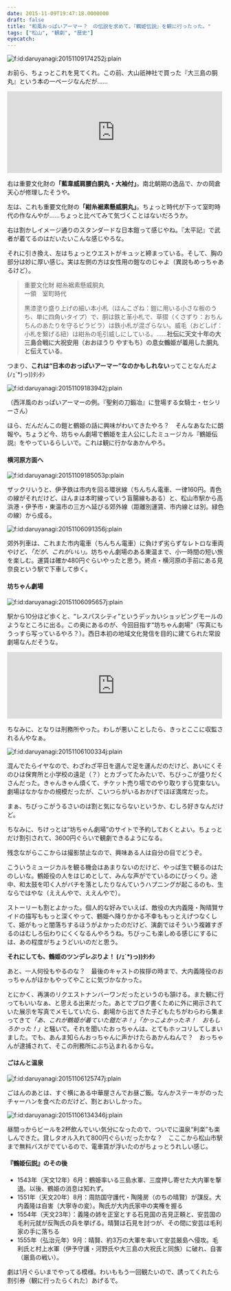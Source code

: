 ```yaml
---
date: 2015-11-09T19:47:18.0000000
draft: false
title: "和風おっぱいアーマー？　の伝説を求めて。『鶴姫伝説』を観に行ったった。"
tags: ["松山", "観劇", "歴史"]
eyecatch: 
---
```

<p><span itemscope itemtype="http://schema.org/Photograph"><img src="20151109174252.jpg" alt="f:id:daruyanagi:20151109174252j:plain" title="f:id:daruyanagi:20151109174252j:plain" class="hatena-fotolife" itemprop="image"></span></p><p>お前ら、ちょっとこれを見てくれ。この前、大山祇神社で買った『大三島の胴丸』という本の一ページなんだが……</p><p><iframe src="https://hatenablog-parts.com/embed?url=https%3A%2F%2Fblog.daruyanagi.jp%2Fentry%2F2015%2F05%2F13%2F215021" title="バイク：大山祇神社に行ってきた - だるろぐ" class="embed-card embed-blogcard" scrolling="no" frameborder="0" style="display: block; width: 100%; height: 190px; max-width: 500px; margin: 10px 0px;"></iframe></p><p>右は重要文化財の<b>「藍韋威肩腰白胴丸・大袖付」</b>。南北朝期の逸品で、かの岡倉天心が修理したそうや。</p><p>左は、これも重要文化財の<b>「紺糸裾素懸威胴丸」</b>。ちょっと時代が下って室町時代の作なんやが……ちょっと比べてみて気づくことはないだろうか。</p><p>右は割かしイメージ通りのスタンダードな日本鎧って感じやね。『太平記』で武者が着てるのはだいたいこんな感じやろな。</p><p>それに引き換え、左はちょっとウエストがキュッと締まっている。そして、胸の部分は妙に厚い感じ。実は左側の方は女性用の鎧なのじゃよ（異説もめっちゃあるけど）。</p>

<blockquote>
<p>重要文化財 紺糸裾素懸威胴丸<br />
一領　室町時代</p><p>黒漆塗り盛り上げの細い本小札（ほんこざね：鎧に用いる小さな板のうち、単に四角いタイプ）で、胴は鉄と革小札で、草摺（くさずり：おちんちんのあたりを守るビラビラ）は鉄小札が混ざらない。威毛（おどしげ：小札を繋げる紐）は紺糸の毛引威しにしている。……<b>社伝に天文十年の大三島合戦に大祝安用（おおほうり やすもち）の息女鶴姫が着用した胴丸と伝えている</b>。</p>

</blockquote>
<p>つまり、<b>これは“日本のおっぱいアーマー”なのかもしれない</b>ってことなんだよ (ﾉｪ`*)っ))ﾀｼﾀｼ</p><p><span itemscope itemtype="http://schema.org/Photograph"><img src="20151109183942.jpg" alt="f:id:daruyanagi:20151109183942j:plain" title="f:id:daruyanagi:20151109183942j:plain" class="hatena-fotolife" itemprop="image"></span></p><p>（西洋風のおっぱいアーマーの例。『聖剣の刀鍛冶』に登場する女騎士・セシリーさん）</p><p>ほら、だんだんこの鎧と鶴姫の話に興味がわいてきたやろ？　そんなあなたに朗報や。ちょうど今、坊ちゃん劇場で鶴姫を主人公にしたミュージカル『鶴姫伝説』をやっているらしいで。これは観に行かなあかんやろ。</p>

<div class="section">
<h4>横河原方面へ</h4>
<p><span itemscope itemtype="http://schema.org/Photograph"><img src="20151109185053.png" alt="f:id:daruyanagi:20151109185053p:plain" title="f:id:daruyanagi:20151109185053p:plain" class="hatena-fotolife" itemprop="image"></span></p><p>ザックリいうと、伊予鉄は市内を回る環状線（ちんちん電車、一律160円。青色の線がそれだけど、ほんまは本町線っていう盲腸線もある）と、松山市駅から高浜港・伊予市・東温市の三方へ延びる郊外線（距離別運賃、市内線とは別。緑色の線）から成る。</p><p><span itemscope itemtype="http://schema.org/Photograph"><img src="20151106091356.jpg" alt="f:id:daruyanagi:20151106091356j:plain" title="f:id:daruyanagi:20151106091356j:plain" class="hatena-fotolife" itemprop="image"></span></p><p>郊外列車は、これまた市内電車（ちんちん電車）に負けず劣らずなレトロな車両やけど、<i>「だが、これがいい」。</i>坊ちゃん劇場のある東温まで、小一時間の短い旅を楽しむ。運賃は確か480円ぐらいやったと思う。終点・横河原の手前にある見奈良という駅で下車して歩く。</p>

</div>
<div class="section">
<h4>坊ちゃん劇場</h4>
<p><span itemscope itemtype="http://schema.org/Photograph"><img src="20151106095657.jpg" alt="f:id:daruyanagi:20151106095657j:plain" title="f:id:daruyanagi:20151106095657j:plain" class="hatena-fotolife" itemprop="image"></span></p><p>駅から10分ほど歩くと、“レスパスシティ”というデッカいショッピングモールのようなところに出る。この奥にあるのが、今回目指す“坊ちゃん劇場”（写真にもうっすら写っているやろ？）。西日本初の地域文化発信を目的に建てられた常設劇場なんだそうな。</p><p><iframe src="https://hatenablog-parts.com/embed?url=http%3A%2F%2Fwww.botchan.co.jp%2F" title="坊っちゃん劇場 - BOTCHAN THEATER" class="embed-card embed-webcard" scrolling="no" frameborder="0" style="display: block; width: 100%; height: 155px; max-width: 500px; margin: 10px 0px;"></iframe></p><p>ちなみに、となりは刑務所やった。わしが悪いことしたら、きっとここに収監されるんやなぁ。</p><p><span itemscope itemtype="http://schema.org/Photograph"><img src="20151106100334.jpg" alt="f:id:daruyanagi:20151106100334j:plain" title="f:id:daruyanagi:20151106100334j:plain" class="hatena-fotolife" itemprop="image"></span></p><p>混んでたらイヤなので、わざわざ平日を選んで足を運んだのだけど、あいにくそのひは保育所と小学校の遠足（？）とカブってたみたいで、ちびっこが盛りだくさんだった。きゃんきゃん煩くて、チケット売り場でのやり取りすら覚束ない。劇場はなかなかの規模だったが、こいつらがいるおかげでほぼ満席だった。</p><p>まぁ、ちびっこがうるさいのは割と気にならないというか、むしろ好きなんだけど。</p><p>ちなみに、ちけっとは“坊ちゃん劇場”のサイトで予約しておくとよい。ちょっとだけ割引されて、3600円ぐらいで観劇できるようになる。</p><p>残念ながらここからは撮影禁止なので、興味ある人は自分の目でどうぞ。</p><p>こういうミュージカルを観る機会はあまりないのだけど、やっぱ生で観るのはたのしいな。鶴姫役の人をはじめとして、みんな声がでているのにびっくり。途中、和太鼓を叩く人がバチを落としたりなんていうハプニングが起こるのも、生ならではやな（ええんやで、ええんやで）。</p><p>ストーリーも割とよかった。個人的な好みでいえば、敵役の大内義隆・陶晴賢サイドの描写ももっと深くやって、鶴姫へ降りかかる不幸ももっとえげつなくして、姫がもっと闇落ちするほうがよかったのだけど、演劇ではそういう複雑すぎるのはむしろ伝わりにくくなるんやろうね。ちびっこも楽しめる感じにするには、あの程度がちょうどいいのだと思う。</p><p><b>それにしても、鶴姫のツンデレぶりよ！ (ﾉｪ`*)っ))ﾀｼﾀｼ</b></p><p>あと、一人何役もやるのな？　最後のキャストの挨拶の時まで、大内義隆役のおっちゃんがほかもやってやことに気づかなかった。</p><p>とにかく、再演のリクエストナンバーワンだったというのも頷ける。また観に行ってもいいなぁ、と思える出来だった。あとでブログ書くために外に掲示されていた展示を写真でメモしていたら、劇場から出てきた子どもたちがわらわら集まってきて<i>「あ、これが鶴姫が着ていた鎧だネ！」</i><i>「かっこよかったネ！　おもしろかった！」</i>と騒いで。それを聞いたおっちゃんは、とてもホッコリしてしまいました。でも、あんま知らんおっちゃんに声かけたらあかんねんで？　おっちゃんが逮捕されて、そこの刑務所にぶち込まれるからな。</p>

</div>
<div class="section">
<h4>ごはんと温泉</h4>
<p><span itemscope itemtype="http://schema.org/Photograph"><img src="20151106125747.jpg" alt="f:id:daruyanagi:20151106125747j:plain" title="f:id:daruyanagi:20151106125747j:plain" class="hatena-fotolife" itemprop="image"></span></p><p>ごはんのあとは、すぐ横にある中華屋さんでお昼ご飯。なんかステーキがのったチャーハンを食べたのだけど、割とおいしかった。</p><p><span itemscope itemtype="http://schema.org/Photograph"><img src="20151106134346.jpg" alt="f:id:daruyanagi:20151106134346j:plain" title="f:id:daruyanagi:20151106134346j:plain" class="hatena-fotolife" itemprop="image"></span></p><p>昼間っからビールを2杯飲んでいい気分になったので、ついでに温泉“利楽”も楽しんできた。貸しタオル入れて800円ぐらいだったかな？　こここから松山市駅まで無料バスがでているので、電車賃が浮いたのがちょっとうれしい感じ。</p>

</div>
<div class="section">
<h4>『鶴姫伝説』のその後</h4>

<ul>
<li>1543年（天文12年）6月：鶴姫率いる三島水軍、三度押し寄せた大内軍を撃退。以後、鶴姫の消息は知れず。</li>
<li>1551年（天文20年）8月：周防国守護代・陶隆房（のちの晴賢）が謀反。大内義隆は自害（大寧寺の変）。陶氏が大内氏家中の実権を握る</li>
<li>1554年（天文23年）：義隆の姉を正室とする石見国の吉見正頼と、安芸国の毛利元就が反陶氏の兵を挙げる。晴賢は石見を討つが、その間に安芸は毛利家の手に落ちる</li>
<li>1555年（弘治元年）9月：晴賢、約3万の大軍を率いて安芸厳島へ侵攻。毛利氏と村上水軍（伊予守護・河野氏や大三島の大祝氏と同族）に破れ、自害（厳島の戦い）。</li>
</ul><p>劇は1月ぐらいまでやってる模様。わいももう一回観たいので、誘ってくれたら割引券（観に行ったらくれた）あげるで。</p>

</div>